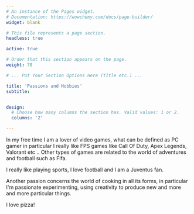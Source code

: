 ```yaml
---
# An instance of the Pages widget.
# Documentation: https://wowchemy.com/docs/page-builder/
widget: blank

# This file represents a page section.
headless: true

active: true

# Order that this section appears on the page.
weight: 70

# ... Put Your Section Options Here (title etc.) ...

title: 'Passions and Hobbies'
subtitle:


design:
  # Choose how many columns the section has. Valid values: 1 or 2.
  columns: '2'

---
```


In my free time I am a lover of video games, what can be defined as PC gamer in particular I really like FPS games like Call Of Duty, Apex Legends, Valorant etc .. Other types of games are related to the world of adventures and football such as Fifa.

I really like playing sports, I love football and I am a Juventus fan.

Another passion concerns the world of cooking in all its forms, in particular I'm passionate experimenting, using creativity to produce new and more and more particular things.

I love pizza!
